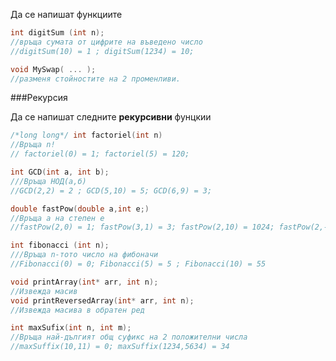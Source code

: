 Да се напишат функциите
```c++
int digitSum (int n);
//връща сумата от цифрите на въведено число
//digitSum(10) = 1 ; digitSum(1234) = 10;
```
```c++
void MySwap( ... );
//разменя стойностите на 2 променливи.
```
###Рекурсия

Да се напишат следните **рекурсивни** фунцкии 

```c++
/*long long*/ int factoriel(int n)
//Връща n!
// factoriel(0) = 1; factoriel(5) = 120;
```
```c++
int GCD(int a, int b);
///Връща НОД(а,б)
//GCD(2,2) = 2 ; GCD(5,10) = 5; GCD(6,9) = 3;
```

```c++
double fastPow(double a,int e;)
//Връща а на степен е
//fastPow(2,0) = 1; fastPow(3,1) = 3; fastPow(2,10) = 1024; fastPow(2,-1) = 0.5;
```
```c++
int fibonacci (int n); 
///Връща n-тото число на фибоначи
//Fibonacci(0) = 0; Fibonacci(5) = 5 ; Fibonacci(10) = 55
```
```c++
void printArray(int* arr, int n);
//Извежда масив
void printReversedArray(int* arr, int n);
//Извежда масива в обратен ред
```
```c++
int maxSufix(int n, int m);
//Връща най-дългият общ суфикс на 2 положителни числа
//maxSuffix(10,11) = 0; maxSuffix(1234,5634) = 34
```







